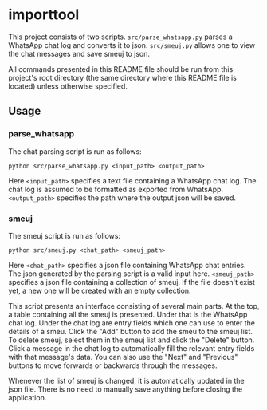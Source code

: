 # importtool
This project consists of two scripts.
`src/parse_whatsapp.py` parses a WhatsApp chat log and converts it to json.
`src/smeuj.py` allows one to view the chat messages and save smeuj to json.

All commands presented in this README file should be run from this project's
root directory (the same directory where this README file is located) unless
otherwise specified.

## Usage
### parse_whatsapp
The chat parsing script is run as follows:

    python src/parse_whatsapp.py <input_path> <output_path>

Here `<input_path>` specifies a text file containing a WhatsApp chat log.
The chat log is assumed to be formatted as exported from WhatsApp.
`<output_path>` specifies the path where the output json will be saved.

### smeuj
The smeuj script is run as follows:

    python src/smeuj.py <chat_path> <smeuj_path>

Here `<chat_path>` specifies a json file containing WhatsApp chat entries.
The json generated by the parsing script is a valid input here.
`<smeuj_path>` specifies a json file containing a collection of smeuj.
If the file doesn't exist yet, a new one will be created with an empty
collection.

This script presents an interface consisting of several main parts.
At the top, a table containing all the smeuj is presented.
Under that is the WhatsApp chat log.
Under the chat log are entry fields which one can use to enter the details of
a smeu.
Click the "Add" button to add the smeu to the smeuj list.
To delete smeuj, select them in the smeuj list and click the "Delete" button.
Click a message in the chat log to automatically fill the relevant entry fields
with that message's data.
You can also use the "Next" and "Previous" buttons to move forwards or backwards
through the messages.

Whenever the list of smeuj is changed, it is automatically updated in the json
file.
There is no need to manually save anything before closing the application.
